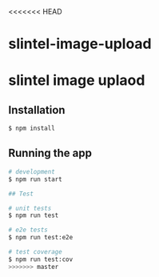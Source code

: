 <<<<<<< HEAD
# slintel-image-upload
slintel image uplaod
=======
## Installation

```bash
$ npm install
```

## Running the app

```bash
# development
$ npm run start

## Test

# unit tests
$ npm run test

# e2e tests
$ npm run test:e2e

# test coverage
$ npm run test:cov
>>>>>>> master
